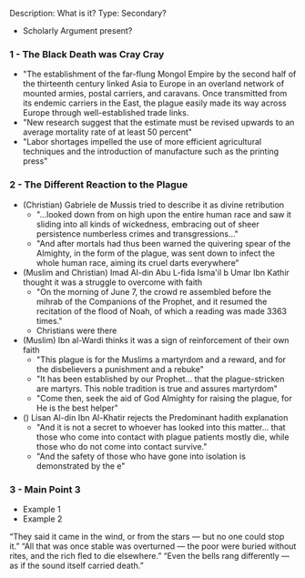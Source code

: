 Description: What is it?
Type: Secondary?
- Scholarly Argument present?
### 1 - The Black Death was Cray Cray
- "The establishment of the far-flung Mongol Empire by the second half of the thirteenth century linked Asia to Europe in an overland network of mounted armies, postal carriers, and caravans. Once transmitted from its endemic carriers in the East, the plague easily made its way across Europe through well-established trade links.
- "New research suggest that the estimate must be revised upwards to an average mortality rate of at least 50 percent"
- "Labor shortages impelled the use of more efficient agricultural techniques and the introduction of manufacture such as the printing press"
### 2 - The Different Reaction to the Plague
- (Christian) Gabriele de Mussis tried to describe it as divine retribution
	- "...looked down from on high upon the entire human race and saw it sliding into all kinds of wickedness, embracing out of sheer persistence numberless crimes and transgressions..."
	- "And after mortals had thus been warned the quivering spear of the Almighty, in the form of the plague, was sent down to infect the whole human race, aiming its cruel darts everywhere"
- (Muslim and Christian) Imad Al-din Abu L-fida Isma'il b Umar Ibn Kathir thought it was a struggle to overcome with faith
	- "On the morning of June 7, the crowd re assembled before the mihrab of the Companions of the Prophet, and it resumed the recitation of the flood of Noah, of which a reading was made 3363 times."
	- Christians were there
- (Muslim) Ibn al-Wardi thinks it was a sign of reinforcement of their own faith
	- "This plague is for the Muslims a martyrdom and a reward, and for the disbelievers a punishment and a rebuke"
	- "It has been established by our Prophet... that the plague-stricken are martyrs. This noble tradition is true and assures martyrdom"
	- "Come then, seek the aid of God Almighty for raising the plague, for He is the best helper"
- () Lisan Al-din Ibn Al-Khatir rejects the Predominant hadith explanation
	- "And it is not a secret to whoever has looked into this matter... that those who come into contact with plague patients mostly die, while those who do not come into contact survive."
	- "And the safety of those who have gone into isolation is demonstrated by the e"
### 3 - Main Point 3
- Example 1
- Example 2

“They said it came in the wind, or from the stars — but no one could stop it.”
“All that was once stable was overturned — the poor were buried without rites, and the rich fled to die elsewhere.”
“Even the bells rang differently — as if the sound itself carried death.”
